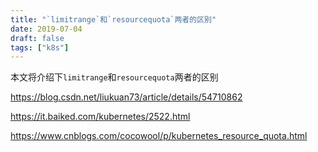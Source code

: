 ```yaml
---
title: "`limitrange`和`resourcequota`两者的区别"
date: 2019-07-04
draft: false
tags: ["k8s"]
---
```


本文将介绍下`limitrange`和`resourcequota`两者的区别
<!--more-->


https://blog.csdn.net/liukuan73/article/details/54710862

https://it.baiked.com/kubernetes/2522.html

https://www.cnblogs.com/cocowool/p/kubernetes_resource_quota.html
